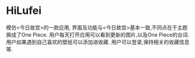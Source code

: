 # HiLufei
模仿<今日故宫>的一款应用,
界面及功能与<今日故宫>基本一致,不同点在于主题换成了One Piece.
用户每天打开应用可以看到更新的图片,以及One Piece的台词.用户如果遇到自己喜欢的壁纸可以添加进收藏.
用户可以登录,保持相关的收藏信息等.
